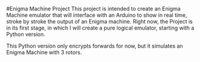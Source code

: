 #Enigma Machine Project
This project is intended to create an Enigma Machine emulator that will interface with an Arduino to show in real time, stroke by stroke the output of an Enigma machine.
Right now, the Project is in its first stage, in which I will create a pure logical emulator, starting with a Python version.

This Python version only encrypts forwards for now, but it simulates an Enigma Machine with 3 rotors.
